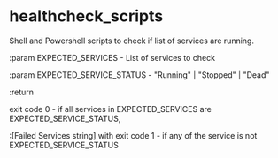 # healthcheck_scripts

Shell and Powershell scripts to check if list of services are running.

:param EXPECTED_SERVICES - List of services to check

:param EXPECTED_SERVICE_STATUS - "Running" | "Stopped" | "Dead"

:return 

exit code 0 - if all services in EXPECTED_SERVICES are EXPECTED_SERVICE_STATUS, 

:[Failed Services string] with exit code 1 - if any of the service is not EXPECTED_SERVICE_STATUS
